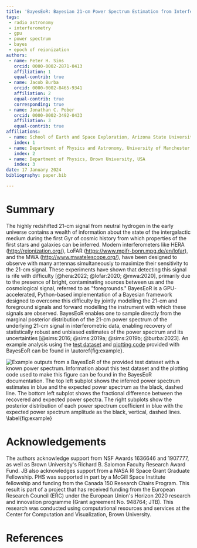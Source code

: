 ```yaml
---
title: 'BayesEoR: Bayesian 21-cm Power Spectrum Estimation from Interferometric Visibilities'
tags:
 - radio astronomy
 - interferometry
 - gpu
 - power spectrum
 - bayes
 - epoch of reionization
authors:
 - name: Peter H. Sims
   orcid: 0000-0002-2871-0413
   affiliation: 1
   equal-contrib: true
 - name: Jacob Burba
   orcid: 0000-0002-8465-9341
   affiliation: 2
   equal-contrib: true
   corresponding: true
 - name: Jonathan C. Pober
   orcid: 0000-0002-3492-0433
   affiliation: 3
   equal-contrib: true
affiliations:
 - name: School of Earth and Space Exploration, Arizona State University, USA
   index: 1
 - name: Department of Physics and Astronomy, University of Manchester, UK
   index: 2
 - name: Department of Physics, Brown University, USA
   index: 3
date: 17 January 2024
bibliography: paper.bib

---
```


# Summary

The highly redshifted 21-cm signal from neutral hydrogen in the early universe contains a wealth of information about the state of the intergalactic medium during the first Gyr of cosmic history from which properties of the first stars and galaxies can be inferred. Modern interferometers like HERA (http://reionization.org/), LoFAR (https://www.mpifr-bonn.mpg.de/en/lofar), and the MWA (http://www.mwatelescope.org/), have been designed to observe with many antennas simultaneously to maximize their sensitivity to the 21-cm signal. These experiments have shown that detecting this signal is rife with difficulty [@hera:2022; @lofar:2020; @mwa:2020], primarily due to the presence of bright, contaminating sources between us and the cosmological signal, referred to as "foregrounds." BayesEoR is a GPU-accelerated, Python-based implementation of a Bayesian framework designed to overcome this difficulty by jointly modelling the 21-cm and foreground signals and forward modelling the instrument with which these signals are observed. BayesEoR enables one to sample directly from the marginal posterior distribution of the 21-cm power spectrum of the underlying 21-cm signal in interferometric data, enabling recovery of statistically robust and unbiased estimates of the power spectrum and its uncertainties [@sims:2016; @sims:2019a; @sims:2019b; @burba:2023].  An example analysis using the [test dataset](https://bayeseor.readthedocs.io/en/latest/usage.html#test-dataset) and [plotting code](https://bayeseor.readthedocs.io/en/latest/usage.html#analyzing-bayeseor-outputs) provided with BayesEoR can be found in \autoref{fig:example}.

![Example outputs from a BayesEoR of the provided test dataset with a known power spectrum.  Information about this [test dataset](https://bayeseor.readthedocs.io/en/latest/usage.html#test-dataset) and the [plotting code](https://bayeseor.readthedocs.io/en/latest/usage.html#analyzing-bayeseor-outputs) used to make this figure can be found in the [BayesEoR documentation](https://bayeseor.readthedocs.io/en/latest/).  The top left subplot shows the inferred power spectrum estimates in blue and the expected power spectrum as the black, dashed line.  The bottom left subplot shows the fractional difference between the recovered and expected power spectra.  The right subplots show the posterior distribution of each power spectrum coefficient in blue with the expected power spectrum amplitude as the black, vertical, dashed lines. \label{fig:example}](../test_data/test_data_results.png)

# Acknowledgements

The authors acknowledge support from NSF Awards 1636646 and 1907777, as well as Brown University's Richard B. Salomon Faculty Research Award Fund. JB also acknowledges support from a NASA RI Space Grant Graduate Fellowship. PHS was supported in part by a McGill Space Institute fellowship and funding from the Canada 150 Research Chairs Program. This result is part of a project that has received funding from the European Research Council (ERC) under the European Union's Horizon 2020 research and innovation programme (Grant agreement No. 948764; JTB). This research was conducted using computational resources and services at the Center for Computation and Visualization, Brown University.

# References
